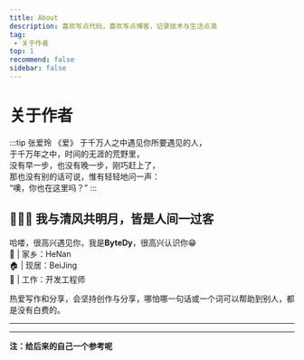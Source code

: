 ```yaml
---
title: About
description: 喜欢写点代码，喜欢写点博客，记录技术与生活点滴
tag:
 - 关于作者
top: 1
recommend: false
sidebar: false
---
```


# 关于作者
:::tip 张爱玲 《爱》
于千万人之中遇见你所要遇见的人，<br>
于千万年之中，时间的无涯的荒野里，<br>
没有早一步，也没有晚一步，刚巧赶上了，<br>
那也没有别的话可说，惟有轻轻地问一声：<br>
“噢，你也在这里吗？”
:::

## 🙋🏻‍♂️ 我与清风共明月，皆是人间一过客

哈喽，很高兴遇见你，我是**ByteDy**，很高兴认识你😁<br>
🏡 | 家乡：HeNan <br>
🏠 | 现居：BeiJing <br>
💼 | 工作：开发工程师<br>


热爱写作和分享，会坚持创作与分享，哪怕哪一句话或一个词可以帮助到别人，都是没有白费的。

---
<!-- 
**关于我的兴趣爱好**
1. 📷 | 喜欢旅游，最近一直在学摄影相关的知识及拍照技巧，作品会更新在《念念不忘，必有回响》知识库上分享，期待您的关注与互动；
2. ⛳️ | 最多的运动就是跑步 🏃🏻 和羽毛球 🏸，还有就是爬山 🏔；
3. 🎮 | 桌游很少，主要是手游王者荣耀、和平精英、穿越火线等；
4. 🎬 | 喜欢看武侠类、战争类、爱情类、悬疑类、恐怖类电脑，偶尔追追剧（最喜欢《爱情公寓》，古风、穿越剧偏多），最喜欢的综艺《脱口秀大会》和《奇葩说》；
5. 🍺 | 偶尔会约三五好友小聚，烧烤、火锅等，互相倾听、发泄小情绪都有；
6. 🎵 | 最喜爱的歌手 🎤—— 许嵩；

## 💪🏻 编程渐难终不悔，为己赢得成功泪
<CustomImage src="/about-me/01.jpeg" />

我一直坚信学习的技巧是动手，学习的灵魂是坚持，学习的态度是务实，学习的快乐是分享。从学习编程技术开始，一直摸爬滚打，四处碰壁的勇敢前行着，我没有编程的天赋，没有超乎常人的智商，没有前辈指导，一路学习过来，大部分都是心酸的过程，但是我无怨无悔，我知道自己没有别人聪明，也没有别人条件好。只能靠自己拼搏，靠自己无畏的前行。我就想在自己喜欢的领域，创造属于自己的小世界。我不怕辛苦，习惯了一个人的孤独，但有时候，真的会很烦， 没办法，想找到志同道合的人一起奋斗，真的、真的很难。但是，我相信自己，每天不断的学习，一定会成为前端大神，一定会在 IT 行业中有所作为，别忘了，我是有梦想的人！

很喜欢的一句话：
>年轻的时候就能找到自己喜欢并且干一辈子的事情，是多么幸福，多么令人羡慕啊

## 🌈 总有人间一两风，填我十万八千梦

第一次搭建自己的博客网站，是我大三下暑假时候。使用的是 Jekyll + GitHub Pages 搭建的，那个时候只是为了尝鲜及有一个自己博客网站玩玩，并没有持续的投入维护。之后第二版博客也是在 GitHub 上搭建自己的 Hexo Next 博客，因为百度的原因，所以两个博客网站都有更新。目的是记录、总结自己的学习过程，分享、帮助像我一样学习前端及其他编程技术的学习建议参考，互相学习、一起进步，欢迎指正

不管未来怎么样，我想要成为前端高级开发工程师。为了这个梦想，而努力奋斗的少年！
唯愿一路风清，且行且珍惜。我一直在 👨🏻‍💻Coding…

## 🌹 感君意气无所惜，一为歌行歌主客

种一棵树，最好的时间是十年前，其次是现在。**那我坚持做一件事——写博客十年，那结果将会怎么样呢？😄**

感谢你阅读我的文章，希望你能有所收获

*愿，我们都在努力，向着光的方向！* ☀️ -->

---
**注：给后来的自己一个参考呢**

